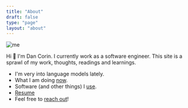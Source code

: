 ```yaml
---
title: "About"
draft: false
type: "page"
layout: "about"
---
```


![me](/img/me.jpeg)

Hi 👋 I'm Dan Corin.
I currently work as a software engineer.
This site is a sprawl of my work, thoughts, readings and learnings.

- I'm very into language models lately.
- What I am doing [now](/now).
- Software (and other things) I [use](/uses).
- [Resume](/files/resume.pdf)
- Feel free to [reach out](mailto:dcorin6@gmail.com)!
